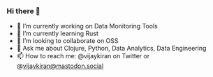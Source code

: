 ### Hi there 👋

- 🔭 I’m currently working on Data Monitoring Tools
- 🌱 I’m currently learning Rust
- 👯 I’m looking to collaborate on OSS
- 💬 Ask me about Clojure, Python, Data Analytics, Data Engineering
- 📫 How to reach me: @vijaykiran on Twitter or @vijaykiran@mastodon.social
